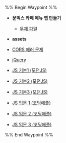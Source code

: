 %% Begin Waypoint %%
- **문벅스 카페 메뉴 앱 만들기**
	- [무제 파일](./%EB%AC%B8%EB%B2%85%EC%8A%A4%20%EC%B9%B4%ED%8E%98%20%EB%A9%94%EB%89%B4%20%EC%95%B1%20%EB%A7%8C%EB%93%A4%EA%B8%B0/%EB%AC%B4%EC%A0%9C%20%ED%8C%8C%EC%9D%BC.md)
- **assets**

- [CORS 에러 문제](./CORS%20%EC%97%90%EB%9F%AC%20%EB%AC%B8%EC%A0%9C.md)
- [jQuery](./jQuery.md)
- [JS 기본1 (모던JS)](./JS%20%EA%B8%B0%EB%B3%B81%20(%EB%AA%A8%EB%8D%98JS).md)
- [JS 기본2 (모던JS)](./JS%20%EA%B8%B0%EB%B3%B82%20(%EB%AA%A8%EB%8D%98JS).md)
- [JS 기본3 (모던JS)](./JS%20%EA%B8%B0%EB%B3%B83%20(%EB%AA%A8%EB%8D%98JS).md)
- [JS 입문 1 (코딩애플)](./JS%20%EC%9E%85%EB%AC%B8%201%20(%EC%BD%94%EB%94%A9%EC%95%A0%ED%94%8C).md)
- [JS 입문 2 (코딩애플)](./JS%20%EC%9E%85%EB%AC%B8%202%20(%EC%BD%94%EB%94%A9%EC%95%A0%ED%94%8C).md)
- [JS 입문 3 (코딩애플)](./JS%20%EC%9E%85%EB%AC%B8%203%20(%EC%BD%94%EB%94%A9%EC%95%A0%ED%94%8C).md)

%% End Waypoint %%